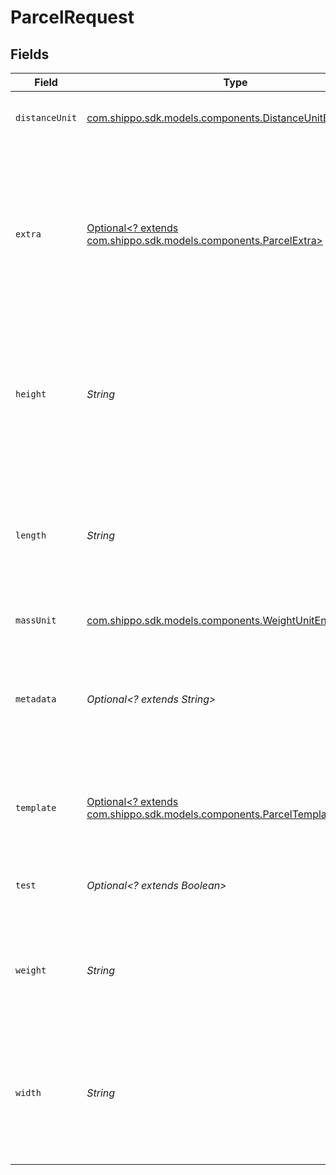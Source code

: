 # ParcelRequest


## Fields

| Field                                                                                                                                                                                                   | Type                                                                                                                                                                                                    | Required                                                                                                                                                                                                | Description                                                                                                                                                                                             | Example                                                                                                                                                                                                 |
| ------------------------------------------------------------------------------------------------------------------------------------------------------------------------------------------------------- | ------------------------------------------------------------------------------------------------------------------------------------------------------------------------------------------------------- | ------------------------------------------------------------------------------------------------------------------------------------------------------------------------------------------------------- | ------------------------------------------------------------------------------------------------------------------------------------------------------------------------------------------------------- | ------------------------------------------------------------------------------------------------------------------------------------------------------------------------------------------------------- |
| `distanceUnit`                                                                                                                                                                                          | [com.shippo.sdk.models.components.DistanceUnitEnum](../../models/components/DistanceUnitEnum.md)                                                                                                        | :heavy_check_mark:                                                                                                                                                                                      | The measure unit used for length, width and height.                                                                                                                                                     | in                                                                                                                                                                                                      |
| `extra`                                                                                                                                                                                                 | [Optional<? extends com.shippo.sdk.models.components.ParcelExtra>](../../models/components/ParcelExtra.md)                                                                                              | :heavy_minus_sign:                                                                                                                                                                                      | An object holding optional extra services to be requested for each parcel in a multi-piece shipment. <br/>See the <a href="#section/Parcel-Extras">Parcel Extra table below</a> for all available services. |                                                                                                                                                                                                         |
| `height`                                                                                                                                                                                                | *String*                                                                                                                                                                                                | :heavy_check_mark:                                                                                                                                                                                      | Required if template is not specified. Height of the parcel. Up to six digits in front and four digits after the decimal separator are accepted.                                                        | 1                                                                                                                                                                                                       |
| `length`                                                                                                                                                                                                | *String*                                                                                                                                                                                                | :heavy_check_mark:                                                                                                                                                                                      | Required if template is not specified. Length of the Parcel. Up to six digits in front and four digits after the decimal separator are accepted.                                                        | 1                                                                                                                                                                                                       |
| `massUnit`                                                                                                                                                                                              | [com.shippo.sdk.models.components.WeightUnitEnum](../../models/components/WeightUnitEnum.md)                                                                                                            | :heavy_check_mark:                                                                                                                                                                                      | The unit used for weight.                                                                                                                                                                               | lb                                                                                                                                                                                                      |
| `metadata`                                                                                                                                                                                              | *Optional<? extends String>*                                                                                                                                                                            | :heavy_minus_sign:                                                                                                                                                                                      | A string of up to 100 characters that can be filled with any additional information you want to attach to the object.                                                                                   |                                                                                                                                                                                                         |
| `template`                                                                                                                                                                                              | [Optional<? extends com.shippo.sdk.models.components.ParcelTemplateEnumSet>](../../models/components/ParcelTemplateEnumSet.md)                                                                          | :heavy_minus_sign:                                                                                                                                                                                      | If template is passed, `length`, `width`, `height`, and `distance_unit` are not required                                                                                                                |                                                                                                                                                                                                         |
| `test`                                                                                                                                                                                                  | *Optional<? extends Boolean>*                                                                                                                                                                           | :heavy_minus_sign:                                                                                                                                                                                      | Indicates whether the object has been created in test mode.                                                                                                                                             |                                                                                                                                                                                                         |
| `weight`                                                                                                                                                                                                | *String*                                                                                                                                                                                                | :heavy_check_mark:                                                                                                                                                                                      | Weight of the parcel. Up to six digits in front and four digits after the decimal separator are accepted.                                                                                               | 1                                                                                                                                                                                                       |
| `width`                                                                                                                                                                                                 | *String*                                                                                                                                                                                                | :heavy_check_mark:                                                                                                                                                                                      | Required if template is not specified. Width of the Parcel. Up to six digits in front and four digits after the decimal separator are accepted.                                                         | 1                                                                                                                                                                                                       |